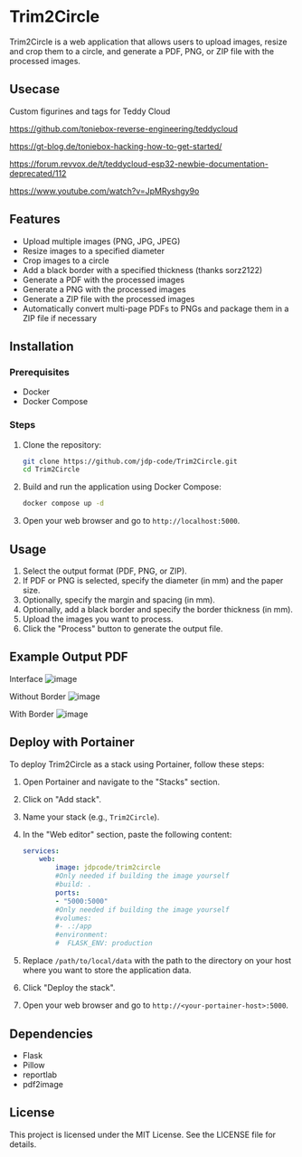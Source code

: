 # Trim2Circle

Trim2Circle is a web application that allows users to upload images, resize and crop them to a circle, and generate a PDF, PNG, or ZIP file with the processed images.

## Usecase

Custom figurines and tags for Teddy Cloud

https://github.com/toniebox-reverse-engineering/teddycloud

https://gt-blog.de/toniebox-hacking-how-to-get-started/

https://forum.revvox.de/t/teddycloud-esp32-newbie-documentation-deprecated/112

https://www.youtube.com/watch?v=JpMRyshgy9o

## Features

- Upload multiple images (PNG, JPG, JPEG)
- Resize images to a specified diameter
- Crop images to a circle
- Add a black border with a specified thickness (thanks sorz2122)
- Generate a PDF with the processed images
- Generate a PNG with the processed images
- Generate a ZIP file with the processed images
- Automatically convert multi-page PDFs to PNGs and package them in a ZIP file if necessary

## Installation

### Prerequisites

- Docker
- Docker Compose

### Steps

1. Clone the repository:

    ```sh
    git clone https://github.com/jdp-code/Trim2Circle.git
    cd Trim2Circle
    ```

2. Build and run the application using Docker Compose:

    ```sh
    docker compose up -d
    ```

3. Open your web browser and go to `http://localhost:5000`.

## Usage

1. Select the output format (PDF, PNG, or ZIP).
2. If PDF or PNG is selected, specify the diameter (in mm) and the paper size.
3. Optionally, specify the margin and spacing (in mm).
4. Optionally, add a black border and specify the border thickness (in mm).
5. Upload the images you want to process.
6. Click the "Process" button to generate the output file.

## Example Output PDF
Interface
![image](https://github.com/user-attachments/assets/ae4f707f-a140-4f37-832e-7c8ba8efcdd2)

Without Border
![image](https://github.com/user-attachments/assets/2f7c7840-0b33-4b70-bdcd-8fbce054c381)

With Border
![image](https://github.com/user-attachments/assets/60ce47ad-349c-4964-92ac-de401500cc20)


## Deploy with Portainer

To deploy Trim2Circle as a stack using Portainer, follow these steps:

1. Open Portainer and navigate to the "Stacks" section.
2. Click on "Add stack".
3. Name your stack (e.g., `Trim2Circle`).
4. In the "Web editor" section, paste the following content:

    ```yaml
    services:
        web:
            image: jdpcode/trim2circle
            #Only needed if building the image yourself
            #build: .
            ports:
            - "5000:5000"
            #Only needed if building the image yourself
            #volumes:
            #- .:/app
            #environment:
            #  FLASK_ENV: production
    ```

5. Replace `/path/to/local/data` with the path to the directory on your host where you want to store the application data.
6. Click "Deploy the stack".

7. Open your web browser and go to `http://<your-portainer-host>:5000`.

## Dependencies

- Flask
- Pillow
- reportlab
- pdf2image

## License

This project is licensed under the MIT License. See the LICENSE file for details.
